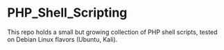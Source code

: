 # PHP_Shell_Scripting
This repo holds a small but growing collection of PHP shell scripts, tested on Debian Linux flavors (Ubuntu, Kali). 
